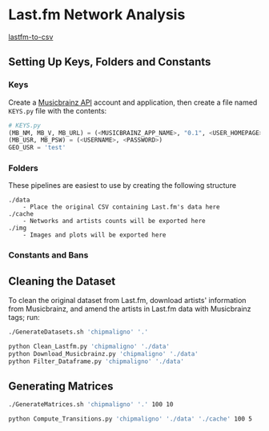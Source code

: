 # Last.fm Network Analysis


[lastfm-to-csv](https://benjaminbenben.com/lastfm-to-csv/)

## Setting Up Keys, Folders and Constants

### Keys

Create a [Musicbrainz API](https://musicbrainz.org/doc/MusicBrainz_API) account and application, then create a file named `KEYS.py` file with the contents:

```python
# KEYS.py
(MB_NM, MB_V, MB_URL) = (<MUSICBRAINZ_APP_NAME>, "0.1", <USER_HOMEPAGE>)
(MB_USR, MB_PSW) = (<USERNAME>, <PASSWORD>)
GEO_USR = 'test'
```

### Folders

These pipelines are easiest to use by creating the following structure 

```
./data
    - Place the original CSV containing Last.fm's data here
./cache
    - Networks and artists counts will be exported here
./img
    - Images and plots will be exported here
```

### Constants and Bans



## Cleaning the Dataset

To clean the original dataset from Last.fm, download artists' information from Musicbrainz, and amend the artists in Last.fm data with Musicbrainz tags; run:


```bash
./GenerateDatasets.sh 'chipmaligno' '.'
```

```bash
python Clean_Lastfm.py 'chipmaligno' './data'
python Download_Musicbrainz.py 'chipmaligno' './data'
python Filter_Dataframe.py 'chipmaligno' './data'
```


## Generating Matrices

```bash
./GenerateMatrices.sh 'chipmaligno' '.' 100 10
```

```bash
python Compute_Transitions.py 'chipmaligno' './data' './cache' 100 5
```